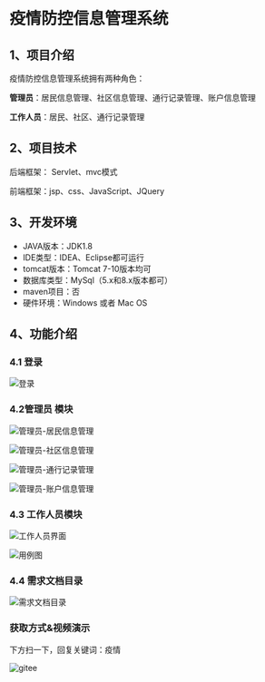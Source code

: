 # 疫情防控信息管理系统



## 1、项目介绍

疫情防控信息管理系统拥有两种角色：

**管理员**：居民信息管理、社区信息管理、通行记录管理、账户信息管理

**工作人员**：居民、社区、通行记录管理


## 2、项目技术

后端框架： Servlet、mvc模式

前端框架：jsp、css、JavaScript、JQuery

## 3、开发环境

- JAVA版本：JDK1.8
- IDE类型：IDEA、Eclipse都可运行
- tomcat版本：Tomcat 7-10版本均可
- 数据库类型：MySql（5.x和8.x版本都可） 
- maven项目：否
- 硬件环境：Windows 或者 Mac OS


## 4、功能介绍

### 4.1 登录

![登录](https://project-images-1256969109.cos.ap-chongqing.myqcloud.com/Typora-Images/202207122008370.jpg)

### 4.2管理员 模块

![管理员-居民信息管理](https://project-images-1256969109.cos.ap-chongqing.myqcloud.com/Typora-Images/202207122008557.jpg)

![管理员-社区信息管理](https://project-images-1256969109.cos.ap-chongqing.myqcloud.com/Typora-Images/202207122008635.jpg)

![管理员-通行记录管理](https://project-images-1256969109.cos.ap-chongqing.myqcloud.com/Typora-Images/202207122008345.jpg)

![管理员-账户信息管理](https://project-images-1256969109.cos.ap-chongqing.myqcloud.com/Typora-Images/202207122008933.jpg)

### 4.3 工作人员模块

![工作人员界面](https://project-images-1256969109.cos.ap-chongqing.myqcloud.com/Typora-Images/202207122008737.jpg)

![用例图](https://project-images-1256969109.cos.ap-chongqing.myqcloud.com/Typora-Images/202207122008120.png)

### 4.4 需求文档目录

![需求文档目录](https://project-images-1256969109.cos.ap-chongqing.myqcloud.com/Typora-Images/202207122008630.jpg)


### 获取方式&视频演示

下方扫一下，回复关键词：疫情

![gitee](https://project-images-1256969109.cos.ap-chongqing.myqcloud.com/Typora-Images/202309291447341.png)
